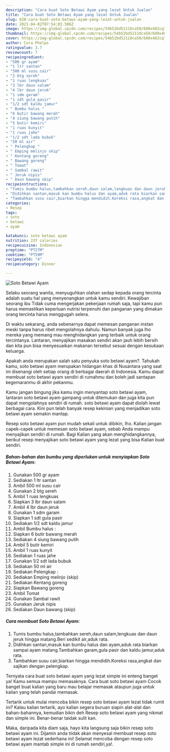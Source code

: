 ```yaml
---
description: "Cara buat Soto Betawi Ayam yang lezat Untuk Jualan"
title: "Cara buat Soto Betawi Ayam yang lezat Untuk Jualan"
slug: 628-cara-buat-soto-betawi-ayam-yang-lezat-untuk-jualan
date: 2021-04-02T07:54:03.506Z
image: https://img-global.cpcdn.com/recipes/54b52bd52110ca50/680x482cq70/soto-betawi-ayam-foto-resep-utama.jpg
thumbnail: https://img-global.cpcdn.com/recipes/54b52bd52110ca50/680x482cq70/soto-betawi-ayam-foto-resep-utama.jpg
cover: https://img-global.cpcdn.com/recipes/54b52bd52110ca50/680x482cq70/soto-betawi-ayam-foto-resep-utama.jpg
author: Cora Phelps
ratingvalue: 3.7
reviewcount: 7
recipeingredient:
- "500 gr ayam"
- "1 ltr santan"
- "500 ml susu cair"
- "2 btg sereh"
- "1 ruas lengkuas"
- "3 lbr daun salam"
- "4 lbr daun jeruk"
- "1 sdm garam"
- "1 sdt gula pasir"
- "1/2 sdt kaldu jamur"
- " Bumbu halus "
- "6 butir bawang merah"
- "4 siung bawang putih"
- "5 butir kemiri"
- "1 ruas kunyit"
- "1 ruas jahe"
- "1/2 sdt lada bubuk"
- "50 ml air"
- " Pelengkap "
- " Emping melinjo skip"
- " Kentang goreng"
- " Bawang goreng"
- " Tomat"
- " Sambal rawit"
- " Jeruk nipis"
- " Daun bawang skip"
recipeinstructions:
- "Tumis bumbu halus,tambahkan sereh,daun salam,lengkuas dan daun jeruk hingga matang.Beri sedikit air,aduk rata."
- "Didihkan santan,masuk kan bumbu halus dan ayam,aduk rata biarkan sampai ayam matang.Tambahkan garam,gula pasir dan kaldu jamur,aduk rata."
- "Tambahkan susu cair,biarkan hingga mendidih.Koreksi rasa,angkat dan sajikan dengan pelengkap."
categories:
- Resep
tags:
- soto
- betawi
- ayam

katakunci: soto betawi ayam 
nutrition: 237 calories
recipecuisine: Indonesian
preptime: "PT27M"
cooktime: "PT59M"
recipeyield: "4"
recipecategory: Dinner

---
```



![Soto Betawi Ayam](https://img-global.cpcdn.com/recipes/54b52bd52110ca50/680x482cq70/soto-betawi-ayam-foto-resep-utama.jpg)

Selaku seorang wanita, menyuguhkan olahan sedap kepada orang tercinta adalah suatu hal yang menyenangkan untuk kamu sendiri. Kewajiban seorang ibu Tidak cuma mengerjakan pekerjaan rumah saja, tapi kamu pun harus memastikan keperluan nutrisi terpenuhi dan panganan yang dimakan orang tercinta harus menggugah selera.

Di waktu  sekarang, anda sebenarnya dapat memesan panganan instan meski tanpa harus ribet mengolahnya dahulu. Namun banyak juga lho mereka yang memang mau menghidangkan yang terbaik untuk orang tercintanya. Lantaran, menyajikan masakan sendiri akan jauh lebih bersih dan kita pun bisa menyesuaikan makanan tersebut sesuai dengan kesukaan keluarga. 



Apakah anda merupakan salah satu penyuka soto betawi ayam?. Tahukah kamu, soto betawi ayam merupakan hidangan khas di Nusantara yang saat ini disenangi oleh setiap orang di berbagai daerah di Indonesia. Kamu dapat membuat soto betawi ayam sendiri di rumahmu dan boleh jadi santapan kegemaranmu di akhir pekanmu.

Kamu jangan bingung jika kamu ingin menyantap soto betawi ayam, lantaran soto betawi ayam gampang untuk ditemukan dan juga kita pun dapat mengolahnya sendiri di rumah. soto betawi ayam dapat diolah lewat berbagai cara. Kini pun telah banyak resep kekinian yang menjadikan soto betawi ayam semakin mantap.

Resep soto betawi ayam pun mudah sekali untuk dibikin, lho. Kalian jangan capek-capek untuk memesan soto betawi ayam, sebab Anda mampu menyajikan sendiri di rumah. Bagi Kalian yang akan menghidangkannya, berikut resep menyajikan soto betawi ayam yang lezat yang bisa Kalian buat sendiri.

<!--inarticleads1-->

##### Bahan-bahan dan bumbu yang diperlukan untuk menyiapkan Soto Betawi Ayam:

1. Gunakan 500 gr ayam
1. Sediakan 1 ltr santan
1. Ambil 500 ml susu cair
1. Gunakan 2 btg sereh
1. Ambil 1 ruas lengkuas
1. Siapkan 3 lbr daun salam
1. Ambil 4 lbr daun jeruk
1. Gunakan 1 sdm garam
1. Siapkan 1 sdt gula pasir
1. Sediakan 1/2 sdt kaldu jamur
1. Ambil  Bumbu halus :
1. Siapkan 6 butir bawang merah
1. Sediakan 4 siung bawang putih
1. Ambil 5 butir kemiri
1. Ambil 1 ruas kunyit
1. Sediakan 1 ruas jahe
1. Gunakan 1/2 sdt lada bubuk
1. Sediakan 50 ml air
1. Sediakan  Pelengkap :
1. Sediakan  Emping melinjo (skip)
1. Sediakan  Kentang goreng
1. Siapkan  Bawang goreng
1. Ambil  Tomat
1. Gunakan  Sambal rawit
1. Gunakan  Jeruk nipis
1. Sediakan  Daun bawang (skip)




<!--inarticleads2-->

##### Cara membuat Soto Betawi Ayam:

1. Tumis bumbu halus,tambahkan sereh,daun salam,lengkuas dan daun jeruk hingga matang.Beri sedikit air,aduk rata.
1. Didihkan santan,masuk kan bumbu halus dan ayam,aduk rata biarkan sampai ayam matang.Tambahkan garam,gula pasir dan kaldu jamur,aduk rata.
1. Tambahkan susu cair,biarkan hingga mendidih.Koreksi rasa,angkat dan sajikan dengan pelengkap.




Ternyata cara buat soto betawi ayam yang lezat simple ini enteng banget ya! Kamu semua mampu memasaknya. Cara buat soto betawi ayam Cocok banget buat kalian yang baru mau belajar memasak ataupun juga untuk kalian yang telah pandai memasak.

Tertarik untuk mulai mencoba bikin resep soto betawi ayam lezat tidak rumit ini? Kalau kalian tertarik, ayo kalian segera buruan siapin alat-alat dan bahan-bahannya, kemudian bikin deh Resep soto betawi ayam yang nikmat dan simple ini. Benar-benar taidak sulit kan. 

Maka, daripada kita diam saja, hayo kita langsung saja bikin resep soto betawi ayam ini. Dijamin anda tiidak akan menyesal membuat resep soto betawi ayam lezat sederhana ini! Selamat mencoba dengan resep soto betawi ayam mantab simple ini di rumah sendiri,ya!.

